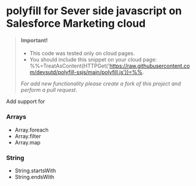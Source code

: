 # polyfill for Sever side javascript on Salesforce Marketing cloud


> #### Important!
>
> - This code was tested only on cloud pages.
> - You should include this snippet on your cloud page: %%=TreatAsContent(HTTPGet('https://raw.githubusercontent.com/devsutd/polyfill-ssjs/main/polyfill.js'))=%%.
>
>  *For add new functionality please create a fork of this project and perform a pull request*.

Add support for 

### Arrays
- Array.foreach
- Array.filter
- Array.map 
### String

- String.startsWith
- String.endsWith
